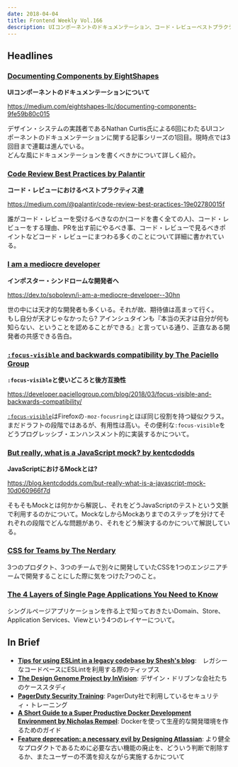 ```yaml
---
date: 2018-04-04
title: Frontend Weekly Vol.166
description: UIコンポーネントのドキュメンテーション、コード・レビューベストプラクティス、インポスター・シンドロームな開発者へほか計12リンク
---
```


## Headlines

### [Documenting Components by EightShapes](https://medium.com/eightshapes-llc/documenting-components-9fe59b80c015)

**UIコンポーネントのドキュメンテーションについて**

https://medium.com/eightshapes-llc/documenting-components-9fe59b80c015

デザイン・システムの実践者であるNathan Curtis氏による6回にわたるUIコンポーネントのドキュメンテーションに関する記事シリーズの1回目。現時点では3回目まで連載は進んでいる。  
どんな風にドキュメンテーションを書くべきかについて詳しく紹介。 

### [Code Review Best Practices by Palantir](https://medium.com/@palantir/code-review-best-practices-19e02780015f)

**コード・レビューにおけるベストプラクティス達**

https://medium.com/@palantir/code-review-best-practices-19e02780015f

誰がコード・レビューを受けるべきなのか(コードを書く全ての人)、コード・レビューをする理由、PRを出す前にやるべき事、コード・レビューで見るべきポイントなどコード・レビューにまつわる多くのことについて詳細に書かれている。

### [I am a mediocre developer](https://dev.to/sobolevn/i-am-a-mediocre-developer--30hn)

**インポスター・シンドロームな開発者へ**

https://dev.to/sobolevn/i-am-a-mediocre-developer--30hn

世の中には天才的な開発者も多くいる。それが故、期待値は高まって行く。  
もし自分が天才じゃなかったら?
アインシュタインも『本当の天才は自分が何も知らない、ということを認めることができる』と言っている通り、正直なある開発者の共感できる告白。

### [`:focus-visible` and backwards compatibility by The Paciello Group](https://developer.paciellogroup.com/blog/2018/03/focus-visible-and-backwards-compatibility/)

**`:focus-visible`と使いどころと後方互換性**

https://developer.paciellogroup.com/blog/2018/03/focus-visible-and-backwards-compatibility/

[`:focus-visible`](https://drafts.csswg.org/selectors-4/#the-focus-visible-pseudo)はFirefoxの`-moz-focusring`とほぼ同じ役割を持つ疑似クラス。まだドラフトの段階ではあるが、有用性は高い。その便利な`:focus-visible`をどうプログレッシブ・エンハンスメント的に実装するかについて。

### [But really, what is a JavaScript mock? by kentcdodds](https://blog.kentcdodds.com/but-really-what-is-a-javascript-mock-10d060966f7d)

**JavaScriptにおけるMockとは?**

https://blog.kentcdodds.com/but-really-what-is-a-javascript-mock-10d060966f7d

そもそもMockとは何かから解説し、それをどうJavaScriptのテストという文脈で利用するのかについて。MockなしからMockありまでのステップを分けてそれぞれの段階でどんな問題があり、それをどう解決するのかについて解説している。

### [CSS for Teams by The Nerdary](http://www.thenerdary.net/post/167493425137/css-for-teams)

3つのプロダクト、3つのチームで別々に開発していたCSSを1つのエンジニアチームで開発することにした際に気をつけた7つのこと。

### [The 4 Layers of Single Page Applications You Need to Know](https://hackernoon.com/architecting-single-page-applications-b842ea633c2e)

シングルページアプリケーションを作る上で知っておきたいDomain、Store、Application Services、Viewという4つのレイヤーについて。

## In Brief

- [**Tips for using ESLint in a legacy codebase by Shesh's blog**](http://www.sheshbabu.com/posts/tips-for-using-eslint-in-a-legacy-codebase/):　レガシーなコードベースにESLintを利用する際のティップス
- [**The Design Genome Project by InVision**](https://www.invisionapp.com/enterprise/design-genome): デザイン・ドリブンな会社たちのケーススタディ
- [**PagerDuty Security Training**](https://sudo.pagerduty.com/): PagerDuty社で利用しているセキュリティ・トレーニング
- [**A Short Guide to a Super Productive Docker Development Environment by Nicholas Rempel**](https://nrempel.com/guides/docker-development-environment/): Dockerを使って生産的な開発環境を作るためのガイド
- [**Feature deprecation: a necessary evil by Designing Atlassian**](https://medium.com/designing-atlassian/feature-deprecation-a-necessary-evil-80605ac1951b): より健全なプロダクトであるために必要な古い機能の廃止を、どういう判断で削除するか、またユーザーの不満を抑えながら実施するかについて